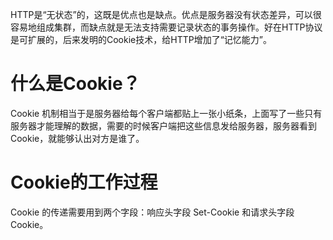 HTTP是“无状态”的，这既是优点也是缺点。优点是服务器没有状态差异，可以很容易地组成集群，而缺点就是无法支持需要记录状态的事务操作。好在HTTP协议是可扩展的，后来发明的Cookie技术，给HTTP增加了“记忆能力”。

# 什么是Cookie？

Cookie 机制相当于是服务器给每个客户端都贴上一张小纸条，上面写了一些只有服务器才能理解的数据，需要的时候客户端把这些信息发给服务器，服务器看到Cookie，就能够认出对方是谁了。

# Cookie的工作过程

Cookie 的传递需要用到两个字段：响应头字段 Set-Cookie 和请求头字段 Cookie。